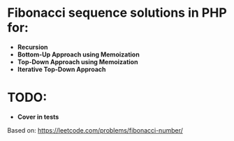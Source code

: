 # Fibonacci sequence solutions in PHP for:
- **Recursion**
- **Bottom-Up Approach using Memoization**
- **Top-Down Approach using Memoization**
- **Iterative Top-Down Approach**

# TODO:
- **Cover in tests**

Based on:
https://leetcode.com/problems/fibonacci-number/
